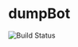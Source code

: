# dumpBot
![Build Status](https://github.com/AleksandrVilkov/dumpBot/actions/workflows/github-actions.yaml/badge.svg&branch=master)
